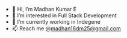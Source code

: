 - 👋 Hi, I’m Madhan Kumar E
- 👀 I’m interested in Full Stack Development
- 🌱 I’m currently working in Indegene
- 📫 Reach me @madhan16dm25@gmail.com

<!---
Madhan0805/Madhan0805 is a ✨ special ✨ repository because its `README.md` (this file) appears on your GitHub profile.
You can click the Preview link to take a look at your changes.
--->
